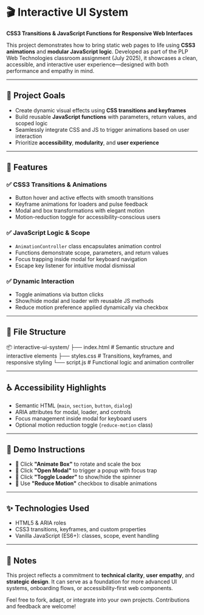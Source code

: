 # 🎬 Interactive UI System  
**CSS3 Transitions & JavaScript Functions for Responsive Web Interfaces**

This project demonstrates how to bring static web pages to life using **CSS3 animations** and **modular JavaScript logic**. Developed as part of the PLP Web Technologies classroom assignment (July 2025), it showcases a clean, accessible, and interactive user experience—designed with both performance and empathy in mind.

---

## 🚀 Project Goals

- Create dynamic visual effects using **CSS transitions and keyframes**
- Build reusable **JavaScript functions** with parameters, return values, and scoped logic
- Seamlessly integrate CSS and JS to trigger animations based on user interaction
- Prioritize **accessibility**, **modularity**, and **user experience**

---

## 🧩 Features

### ✅ CSS3 Transitions & Animations
- Button hover and active effects with smooth transitions
- Keyframe animations for loaders and pulse feedback
- Modal and box transformations with elegant motion
- Motion-reduction toggle for accessibility-conscious users

### ✅ JavaScript Logic & Scope
- `AnimationController` class encapsulates animation control
- Functions demonstrate scope, parameters, and return values
- Focus trapping inside modal for keyboard navigation
- Escape key listener for intuitive modal dismissal

### ✅ Dynamic Interaction
- Toggle animations via button clicks
- Show/hide modal and loader with reusable JS methods
- Reduce motion preference applied dynamically via checkbox

---

## 📁 File Structure
📦 interactive-ui-system/
├── index.html       # Semantic structure and interactive elements
├── styles.css       # Transitions, keyframes, and responsive styling
└── script.js        # Functional logic and animation controller

---

## ♿ Accessibility Highlights

- Semantic HTML (`main`, `section`, `button`, `dialog`)
- ARIA attributes for modal, loader, and controls
- Focus management inside modal for keyboard users
- Optional motion reduction toggle (`reduce-motion` class)

---

## 🧪 Demo Instructions

- 🎯 Click **"Animate Box"** to rotate and scale the box
- 🎯 Click **"Open Modal"** to trigger a popup with focus trap
- 🎯 Click **"Toggle Loader"** to show/hide the spinner
- 🎯 Use **"Reduce Motion"** checkbox to disable animations

---

## ✨ Technologies Used

- HTML5 & ARIA roles
- CSS3 transitions, keyframes, and custom properties
- Vanilla JavaScript (ES6+): classes, scope, event handling

---

## 📌 Notes

This project reflects a commitment to **technical clarity**, **user empathy**, and **strategic design**. It can serve as a foundation for more advanced UI systems, onboarding flows, or accessibility-first web components.

Feel free to fork, adapt, or integrate into your own projects. Contributions and feedback are welcome!
